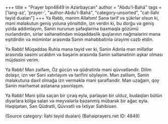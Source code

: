 +++
title = "Prayer bpn4849 in Azərbaycan"
author = "Abdu'l-Bahá"
tags = ['lang-az', 'prayer-', "author-Abdu'l-Bahá", "category-unsorted", "cat-İlahi təyid duaları"]
+++
Ya Rəbb, mənim Allahım! Sənə tərif və şükrlər olsun ki, məni mələkutun geniş yoluna yönəltdin, izn verdin ki, bu dorğu və geniş yolda addımlayım, Sənin nurunun şəfəqlərinə baxmaqla gözümü nurlandırdın, sirlər səltənətindən müqəddəslik quşlarının nəğmələrini mənə eşitdirdin və möminlər arasında Sənin məhəbbətinlə ürəyimi cəzb etdin.

Ya Rəbb! Müqəddəs Ruhla mənə təyid ver ki, Sənin Adınla mən millətlər arasında səsimi ucaldım və bəşərin arasında Sənin səltənətinin aşkar olması müjdəsini verim.

Ya Rəbb! Mən zəifəm, Öz gücün və qüdrətinlə məni qüvvətləndir. Dilim dolaşır, izn ver Səni xatırlayım və tərifini söyləyim. Mən zəliləm, Sənin mələkutuna daxil olmağa izn verməklə məni şərəfləndir. Mən uzağam, qoy Sənin mərhəmət astanana yaxınlaşım.

Ya Rəbb! Məni şölə saçan bir çıraq eylə, parlayan bir ulduz, budaqları bütün diyarlara kölgə salan və meyvələrlə bəzənmiş mübarək bir ağac eylə. Həqiqətən, Sən Qüdrətli, Qüvvətli və İxtiyar Sahibisən.

(Source category: İlahi təyid duaları)
(Bahaiprayers.net ID: 4849)
